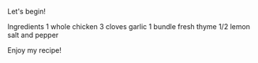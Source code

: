 Let's begin!

Ingredients
1 whole chicken
3 cloves garlic
1 bundle fresh thyme
1/2 lemon
salt and pepper

Enjoy my recipe!